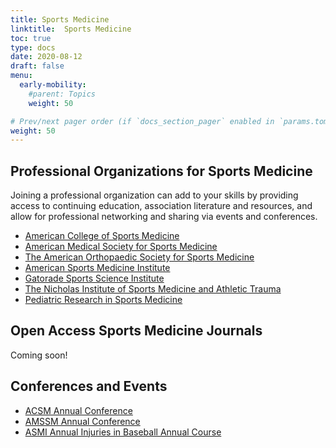```yaml
---
title: Sports Medicine
linktitle:  Sports Medicine
toc: true
type: docs
date: 2020-08-12
draft: false
menu:
  early-mobility:
    #parent: Topics
    weight: 50

# Prev/next pager order (if `docs_section_pager` enabled in `params.toml`)
weight: 50
---
```


## Professional Organizations for Sports Medicine
Joining a professional organization can add to your skills by providing access to continuing education, association literature and resources, and allow for professional networking and sharing via events and conferences.

* [American College of Sports Medicine](http://www.acsm.org/)
* [American Medical Society for Sports Medicine](http://www.amssm.org/)
* [The American Orthopaedic Society for Sports Medicine](http://www.sportsmed.org/aossmimis)
* [American Sports Medicine Institute](http://www.asmi.org/)
* [Gatorade Sports Science Institute](http://www.gssiweb.org/en)
* [The Nicholas Institute of Sports Medicine and Athletic Trauma](http://www.nismat.org/)
* [Pediatric Research in Sports Medicine](https://www.prismsports.org/)



## Open Access Sports Medicine Journals

Coming soon!

## Conferences and Events

* [ACSM Annual Conference](http://www.acsm.org/attend-a-meeting/annual-meeting)
* [AMSSM Annual Conference](http://www.amssm.org/Conferences.html)
* [ASMI Annual Injuries in Baseball Annual Course](http://www.asmi.org/injuriesInBaseball.php)


